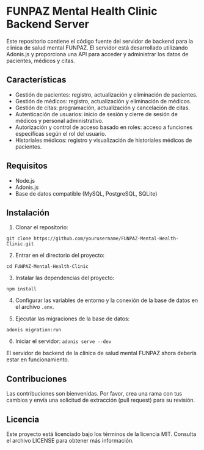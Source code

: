 # FUNPAZ Mental Health Clinic Backend Server

Este repositorio contiene el código fuente del servidor de backend para la clínica de salud mental FUNPAZ. El servidor está desarrollado utilizando Adonis.js y proporciona una API para acceder y administrar los datos de pacientes, médicos y citas.

## Características

- Gestión de pacientes: registro, actualización y eliminación de pacientes.
- Gestión de médicos: registro, actualización y eliminación de médicos.
- Gestión de citas: programación, actualización y cancelación de citas.
- Autenticación de usuarios: inicio de sesión y cierre de sesión de médicos y personal administrativo.
- Autorización y control de acceso basado en roles: acceso a funciones específicas según el rol del usuario.
- Historiales médicos: registro y visualización de historiales médicos de pacientes.

## Requisitos

- Node.js
- Adonis.js
- Base de datos compatible (MySQL, PostgreSQL, SQLite)

## Instalación

1. Clonar el repositorio:

  `git clone https://github.com/yourusername/FUNPAZ-Mental-Health-Clinic.git`
  
2. Entrar en el directorio del proyecto:

  `cd FUNPAZ-Mental-Health-Clinic`
  

3. Instalar las dependencias del proyecto:

  `npm install`

4. Configurar las variables de entorno y la conexión de la base de datos en el archivo `.env`.

5. Ejecutar las migraciones de la base de datos:

  `adonis migration:run`

6. Iniciar el servidor:
  `adonis serve --dev`

El servidor de backend de la clínica de salud mental FUNPAZ ahora debería estar en funcionamiento.

## Contribuciones

Las contribuciones son bienvenidas. Por favor, crea una rama con tus cambios y envía una solicitud de extracción (pull request) para su revisión.

## Licencia

Este proyecto está licenciado bajo los términos de la licencia MIT. Consulta el archivo LICENSE para obtener más información.


